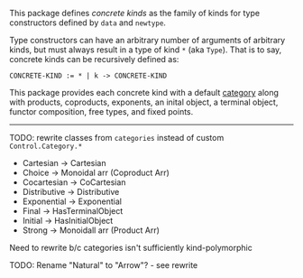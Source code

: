 This package defines *concrete kinds* as the family of kinds for
type constructors defined by `data` and `newtype`.

Type constructors can have an arbitrary number of arguments of arbitrary kinds,
but must always result in a type of kind `*` (aka `Type`). That is to say, 
concrete kinds can be recursively defined as:

    CONCRETE-KIND := * | k -> CONCRETE-KIND

This package provides each concrete kind with a default
[category](https://hackage.haskell.org/package/base/docs/Control-Category.html)
along with products, coproducts, exponents, an inital object, a terminal
object, functor composition, free types, and fixed points.

----

TODO: rewrite classes from `categories` instead of custom `Control.Category.*`

- Cartesian -> Cartesian
- Choice -> Monoidal arr (Coproduct Arr)
- Cocartesian -> CoCartesian
- Distributive -> Distributive
- Exponential -> Exponential
- Final -> HasTerminalObject
- Initial -> HasInitialObject
- Strong -> Monoidall arr (Product Arr)

Need to rewrite b/c categories isn't sufficiently kind-polymorphic

TODO: Rename "Natural" to "Arrow"? - see rewrite
